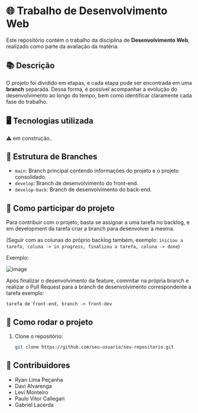 # 🌐 Trabalho de Desenvolvimento Web 

Este repositório contém o trabalho da disciplina de **Desenvolvimento Web**, realizado como parte da avaliação da matéria.

## 📚 Descrição

O projeto foi dividido em etapas, e cada etapa pode ser encontrada em uma **branch** separada. Dessa forma, é possível acompanhar a evolução do desenvolvimento ao longo do tempo, bem como identificar claramente cada fase do trabalho.

## 🖥️ Tecnologias utilizada

⚠️ em construção..

## 🌿 Estrutura de Branches

- `main`: Branch principal contendo informações do projeto e o projeto consolidado.
- `develop`: Branch de desenvolvimento do front-end.
- `develop-back`: Branch de desenvolvimento do back-end.

## 👷 Como participar do projeto

Para contribuir com o projeto, basta se assignar a uma tarefa no backlog, e em development da tarefa criar a branch para desenvolver a mesma.

(Seguir com as colunas do próprio backlog também, exemplo: ```iniciou a tarefa, coluna -> in progress, finalizou a tarefa, coluna -> done```)

Exemplo:

![image](https://github.com/user-attachments/assets/a19db62d-17aa-4af0-bf7a-30fdb90ca4e8)

Após finalizar o desenvolvimento da feature, commitar na própria branch e realizar o Pull Request para a branch de desenvolvimento correspondente a tarefa exemplo:

```tarefa de front-end, branch -> front-dev```


## 🚀 Como rodar o projeto

1. Clone o repositório:
   ```bash
   git clone https://github.com/seu-usuario/seu-repositorio.git

## 👥 Contribuidores

- Ryan Lima Peçanha
- Davi Alvarenga
- Levi Monteiro
- Paulo Vitor Callegari
- Gabriel Lacerda
